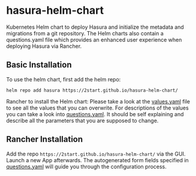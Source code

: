 # hasura-helm-chart
Kubernetes Helm chart to deploy Hasura and initialize the metadata and migrations from a git repository. 
The Helm charts also contain a questions.yaml file which provides an enhanced user experience when deploying Hasura
via Rancher.

## Basic Installation

To use the helm chart, first add the helm repo:

```
helm repo add hasura https://2start.github.io/hasura-helm-chart/
```


Rancher to install the Helm chart: Please take a look at the [values.yaml](charts/hasura/values.yaml) file to see all the values that you can overwrite. For descriptions of the values you can take a look into [questions.yaml](charts/hasura/questions.yaml). It should be self explaining and describe all the parameters that you are supposed to change.


## Rancher Installation
Add the repo `https://2start.github.io/hasura-helm-chart/` via the GUI.
Launch a new App afterwards. The autogenerated form fields specified in [questions.yaml](charts/hasura/questions.yaml) will guide you through the configuration process.
